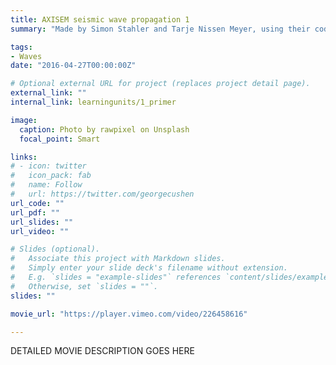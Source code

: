 ```yaml
---
title: AXISEM seismic wave propagation 1
summary: "Made by Simon Stahler and Tarje Nissen Meyer, using their code AXISEM (no sound). seis.earth.ox.ac.uk/axisem/"

tags:
- Waves
date: "2016-04-27T00:00:00Z"

# Optional external URL for project (replaces project detail page).
external_link: ""
internal_link: learningunits/1_primer

image:
  caption: Photo by rawpixel on Unsplash
  focal_point: Smart

links:
# - icon: twitter
#   icon_pack: fab
#   name: Follow
#   url: https://twitter.com/georgecushen
url_code: ""
url_pdf: ""
url_slides: ""
url_video: ""

# Slides (optional).
#   Associate this project with Markdown slides.
#   Simply enter your slide deck's filename without extension.
#   E.g. `slides = "example-slides"` references `content/slides/example-slides.md`.
#   Otherwise, set `slides = ""`.
slides: ""

movie_url: "https://player.vimeo.com/video/226458616"

---
```


DETAILED MOVIE DESCRIPTION GOES HERE
